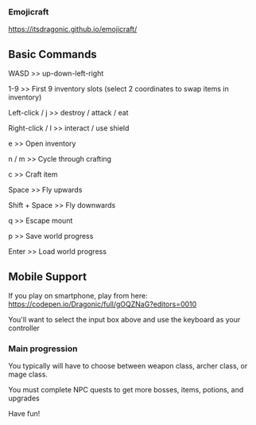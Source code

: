 ### Emojicraft

https://itsdragonic.github.io/emojicraft/

## Basic Commands

WASD >> up-down-left-right

1-9 >> First 9 inventory slots (select 2 coordinates to swap items in inventory)

Left-click / j >> destroy / attack / eat

Right-click / l >> interact / use shield

e >> Open inventory

n / m >> Cycle through crafting

c >> Craft item

Space >> Fly upwards

Shift + Space >> Fly downwards

q >> Escape mount

p >> Save world progress

Enter >> Load world progress

## Mobile Support

If you play on smartphone, play from here:
https://codepen.io/Dragonic/full/gOQZNaG?editors=0010

You'll want to select the input box above and use the keyboard as your controller

### Main progression

You typically will have to choose between weapon class, archer class, or mage class.

You must complete NPC quests to get more bosses, items, potions, and upgrades

Have fun!
